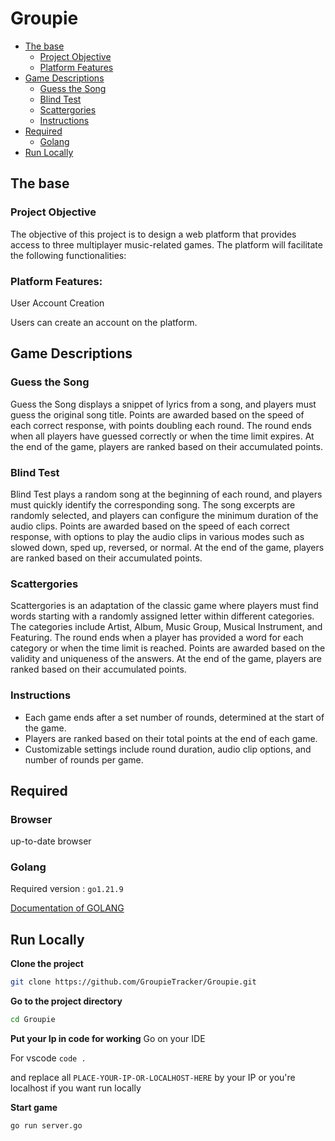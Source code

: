 # Groupie

* [The base](#the-base)
    * [Project Objective](#Project-Objective)
    * [Platform Features](#Platform-Features)
* [Game Descriptions](#Game-Descriptions)
    * [Guess the Song](#Guess-the-Song)
    * [Blind Test](#Blind-Test)
    * [Scattergories](#Scattergories)
    * [Instructions](#Instructions)
* [Required](#required)
    * [Golang](#golang)
* [Run Locally](#run-locally)

## The base

### Project Objective
The objective of this project is to design a web platform that provides access to three multiplayer music-related games. The platform will facilitate the following functionalities:

### Platform Features:
User Account Creation

Users can create an account on the platform. 

## Game Descriptions 

### Guess the Song
Guess the Song displays a snippet of lyrics from a song, and players must guess the original song title. Points are awarded based on the speed of each correct response, with points doubling each round. The round ends when all players have guessed correctly or when the time limit expires. At the end of the game, players are ranked based on their accumulated points.

### Blind Test
Blind Test plays a random song at the beginning of each round, and players must quickly identify the corresponding song. The song excerpts are randomly selected, and players can configure the minimum duration of the audio clips. Points are awarded based on the speed of each correct response, with options to play the audio clips in various modes such as slowed down, sped up, reversed, or normal. At the end of the game, players are ranked based on their accumulated points.

### Scattergories
Scattergories is an adaptation of the classic game where players must find words starting with a randomly assigned letter within different categories. The categories include Artist, Album, Music Group, Musical Instrument, and Featuring. The round ends when a player has provided a word for each category or when the time limit is reached. Points are awarded based on the validity and uniqueness of the answers. At the end of the game, players are ranked based on their accumulated points.

### Instructions
- Each game ends after a set number of rounds, determined at the start of the game.
- Players are ranked based on their total points at the end of each game.
- Customizable settings include round duration, audio clip options, and number of rounds per game.


## Required

### Browser

up-to-date browser

### Golang

Required version : `go1.21.9`

[Documentation of GOLANG](https://go.dev/doc/)

## Run Locally

**Clone the project**

```bash
git clone https://github.com/GroupieTracker/Groupie.git
```

**Go to the project directory**

```bash
cd Groupie
```

**Put your Ip in code for working**
Go on your IDE

For vscode ```code . ```

and replace all ```PLACE-YOUR-IP-OR-LOCALHOST-HERE```
by your IP or you're localhost if you want run locally


**Start game**

```bash
go run server.go
```


